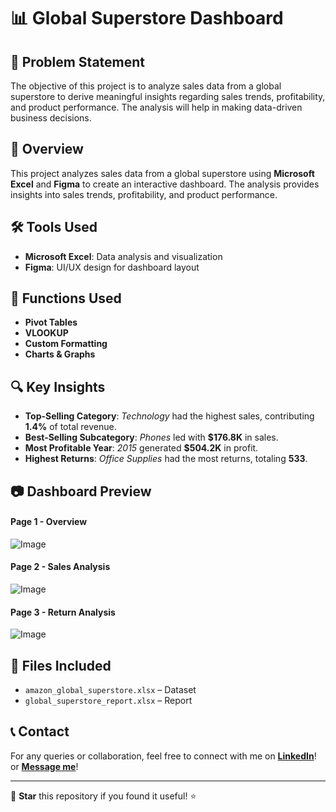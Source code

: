 # 📊 Global Superstore Dashboard

## 📝 Problem Statement
The objective of this project is to analyze sales data from a global superstore to derive meaningful insights regarding sales trends, profitability, and product performance. The analysis will help in making data-driven business decisions.

## 🚀 Overview
This project analyzes sales data from a global superstore using **Microsoft Excel** and **Figma** to create an interactive dashboard. The analysis provides insights into sales trends, profitability, and product performance.

## 🛠 Tools Used
- **Microsoft Excel**: Data analysis and visualization
- **Figma**: UI/UX design for dashboard layout

## 🔢 Functions Used
- **Pivot Tables**
- **VLOOKUP**
- **Custom Formatting**
- **Charts & Graphs**

## 🔍 Key Insights
- **Top-Selling Category**: *Technology* had the highest sales, contributing **1.4%** of total revenue.
- **Best-Selling Subcategory**: *Phones* led with **$176.8K** in sales.
- **Most Profitable Year**: *2015* generated **$504.2K** in profit.
- **Highest Returns**: *Office Supplies* had the most returns, totaling **533**.



## 📷 Dashboard Preview
#### Page 1 - Overview
![Image](https://github.com/user-attachments/assets/7770b6dd-f55c-4b05-aa11-c5faedc064cb)

#### Page 2 - Sales Analysis
![Image](https://github.com/user-attachments/assets/5b6dd783-ffee-4e47-8cc3-ebde18158ce9)

#### Page 3 - Return Analysis
![Image](https://github.com/user-attachments/assets/47dde8ef-a942-425d-bf7f-942265581a4a)


## 📂 Files Included
- `amazon_global_superstore.xlsx` – Dataset
- `global_superstore_report.xlsx` – Report




## 📞 Contact
For any queries or collaboration, feel free to connect with me on **[LinkedIn](https://www.linkedin.com/in/sandesharsud/)**!
or **[Message me](https://arsudsandesh97.github.io/#contact)**!

---
🔗 **Star** this repository if you found it useful! ⭐
